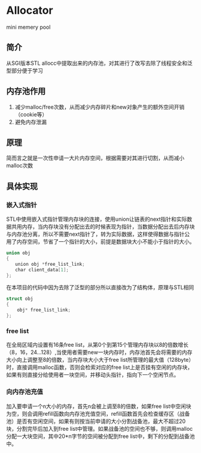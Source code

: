 # Allocator  

 mini memery pool

## 简介  

从SGI版本STL allocc中提取出来的内存池，对其进行了改写去除了线程安全和泛型部分便于学习

## 内存池作用  

1. 减少malloc/free次数，从而减少内存碎片和new对象产生的额外空间开销（cookie等）
2. 避免内存泄漏  

## 原理

简而言之就是一次性申请一大片内存空间，根据需要对其进行切割，从而减小malloc次数  

## 具体实现

### 嵌入式指针

STL中使用嵌入式指针管理内存块的连接，使用union让链表的next指针和实际数据共用内存，当内存块没有分配出去的时候表现为指针，当数据分配出去后内存块与内存池分离，所以不需要next指针了，转为实际数据，这样使得数据与指针公用了内存空间，节省了一个指针的大小，前提是数据块大小不能小于指针的大小。

```cpp
union obj
{
　　union obj *free_list_link;
　　char client_data[1];
};
```

在本项目的代码中因为去除了泛型的部分所以直接改为了结构体，原理与STL相同

```cpp
struct obj
{
	obj* free_list_link;
};
```

### free list

在全局区域内设置有16条free list，从第0个到第15个管理内存块以8的倍数增长（8，16，24...128）,当使用者需要new一块内存时，内存池首先会将需要的内存大小向上调整至8的倍数，当内存块大小大于free list所管理的最大值（128byte）时，直接调用malloc函数，否则会检索对应的free list上是否挂有空闲的内存块，如果有则直接分给使用者一块空间，并移动头指针，指向下一个空闲节点。  

### 向内存池充值  

加入要申请一个n大小的内存，首先n会被上调至8的倍数，如果free list中空闲块为空，则会调用refill函数向内存池充值空间，refill函数首先会检查缓存区（战备池）是否有空闲空间，如果有则按当前申请的大小分割战备池，最大不超过20块，分割完毕后加入到free list中管理。如果战备池的空间也不够，则调用malloc分配一大块空间，其中20*n字节的空间被分配到free list中，剩下的分配到战备池中。  



